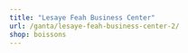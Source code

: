 ```yaml
---
title: "Lesaye Feah Business Center"
url: /ganta/lesaye-feah-business-center-2/
shop: boissons
---
```


